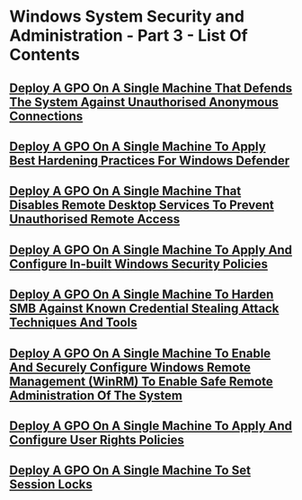 # Windows System Security and Administration - Part 3 - List Of Contents

## [Deploy A GPO On A Single Machine That Defends The System Against Unauthorised Anonymous Connections](https://github.com/aaronamran/MSAF-System-Administration-Fundamentals/blob/main/Windows%20System%20Security%20and%20Administration%20-%20Part%203/deploy-gpo-defend-against-unauth-anonymous-connections.md)

## [Deploy A GPO On A Single Machine To Apply Best Hardening Practices For Windows Defender](https://github.com/aaronamran/MSAF-System-Administration-Fundamentals/blob/main/Windows%20System%20Security%20and%20Administration%20-%20Part%203/deploy-gpo-best-hardening-practices-windows-defender.md)

## [Deploy A GPO On A Single Machine That Disables Remote Desktop Services To Prevent Unauthorised Remote Access](https://github.com/aaronamran/MSAF-System-Administration-Fundamentals/blob/main/Windows%20System%20Security%20and%20Administration%20-%20Part%203/deploy-gpo-disable-remote-desktop-services.md)

## [Deploy A GPO On A Single Machine To Apply And Configure In-built Windows Security Policies](https://github.com/aaronamran/MSAF-System-Administration-Fundamentals/blob/main/Windows%20System%20Security%20and%20Administration%20-%20Part%203/deploy-gpo-configure-windows-security-policies.md)

## [Deploy A GPO On A Single Machine To Harden SMB Against Known Credential Stealing Attack Techniques And Tools](https://github.com/aaronamran/MSAF-System-Administration-Fundamentals/blob/main/Windows%20System%20Security%20and%20Administration%20-%20Part%203/deploy-gpo-harden-smb-against-credential-stealing.md)

## [Deploy A GPO On A Single Machine To Enable And Securely Configure Windows Remote Management (WinRM) To Enable Safe Remote Administration Of The System](https://github.com/aaronamran/MSAF-System-Administration-Fundamentals/blob/main/Windows%20System%20Security%20and%20Administration%20-%20Part%203/deploy-gpo-secure-configure-winrm.md)

## [Deploy A GPO On A Single Machine To Apply And Configure User Rights Policies](https://github.com/aaronamran/MSAF-System-Administration-Fundamentals/blob/main/Windows%20System%20Security%20and%20Administration%20-%20Part%203/deploy-gpo-apply-configure-user-rights-policies.md)

## [Deploy A GPO On A Single Machine To Set Session Locks](https://github.com/aaronamran/MSAF-System-Administration-Fundamentals/blob/main/Windows%20System%20Security%20and%20Administration%20-%20Part%203/deploy-gpo-set-session-locks.md)

